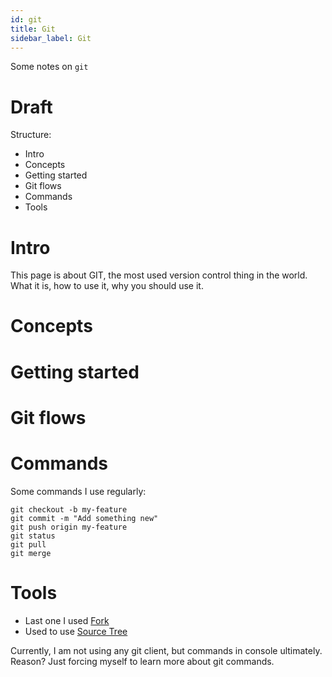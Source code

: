 ```yaml
---
id: git
title: Git
sidebar_label: Git
---
```


Some notes on `git`

<!--truncate-->

# Draft

Structure:
- Intro
- Concepts
- Getting started
- Git flows
- Commands
- Tools

# Intro
This page is about GIT, the most used version control thing in the world. What it is, how to use it, why you should use it.

# Concepts

# Getting started

# Git flows

# Commands

Some commands I use regularly:

```
git checkout -b my-feature
git commit -m "Add something new"
git push origin my-feature
git status
git pull
git merge
```

# Tools

- Last one I used [Fork](https://git-fork.com/)
- Used to use [Source Tree](https://www.sourcetreeapp.com/)

Currently, I am not using any git client, but commands in console ultimately. Reason? Just forcing myself to learn more about git commands.
